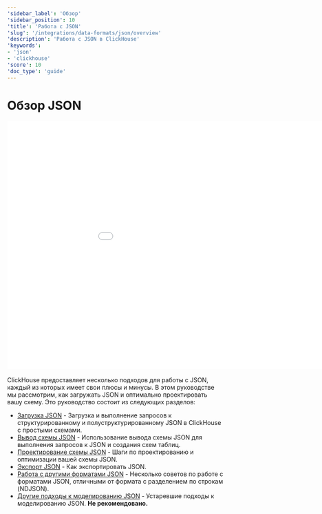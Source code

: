 ```yaml
---
'sidebar_label': 'Обзор'
'sidebar_position': 10
'title': 'Работа с JSON'
'slug': '/integrations/data-formats/json/overview'
'description': 'Работа с JSON в ClickHouse'
'keywords':
- 'json'
- 'clickhouse'
'score': 10
'doc_type': 'guide'
---
```



# Обзор JSON

<div style={{width:'1024px', height: '576px'}}>
  <iframe src="//www.youtube.com/embed/gCg5ISOujtc"
    width="1024"
    height="576"
    frameborder="0"
    allow="autoplay;
    fullscreen;
    picture-in-picture"
    allowfullscreen>
  </iframe>
</div>

<br/>
ClickHouse предоставляет несколько подходов для работы с JSON, каждый из которых имеет свои плюсы и минусы. В этом руководстве мы рассмотрим, как загружать JSON и оптимально проектировать вашу схему. Это руководство состоит из следующих разделов:

- [Загрузка JSON](/integrations/data-formats/json/loading) - Загрузка и выполнение запросов к структурированному и полуструктурированному JSON в ClickHouse с простыми схемами.
- [Вывод схемы JSON](/integrations/data-formats/json/inference) - Использование вывода схемы JSON для выполнения запросов к JSON и создания схем таблиц.
- [Проектирование схемы JSON](/integrations/data-formats/json/schema) - Шаги по проектированию и оптимизации вашей схемы JSON.
- [Экспорт JSON](/integrations/data-formats/json/exporting) - Как экспортировать JSON.
- [Работа с другими форматами JSON](/integrations/data-formats/json/other-formats) - Несколько советов по работе с форматами JSON, отличными от формата с разделением по строкам (NDJSON).
- [Другие подходы к моделированию JSON](/integrations/data-formats/json/other-approaches) - Устаревшие подходы к моделированию JSON. **Не рекомендовано.**
